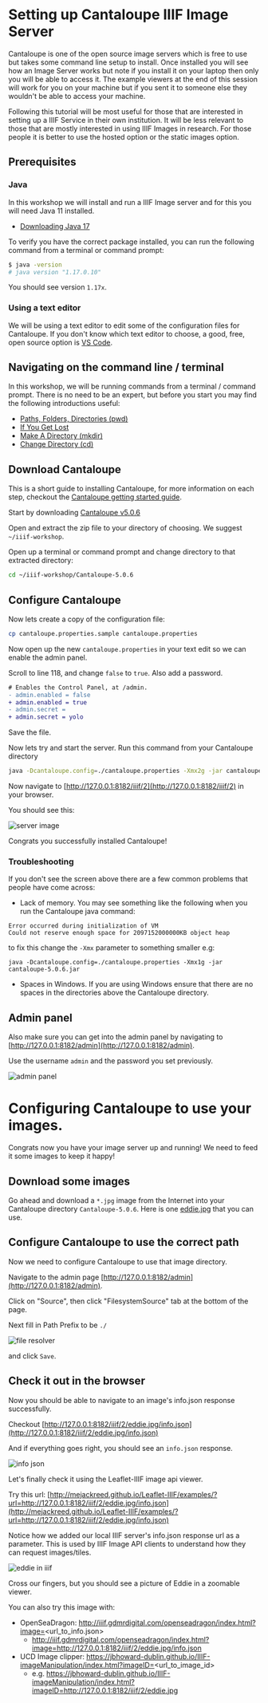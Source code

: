 # Setting up Cantaloupe IIIF Image Server

Cantaloupe is one of the open source image servers which is free to use but takes some command line setup to install. Once installed you will see how an Image Server works but note if you install it on your laptop then only you will be able to access it. The example viewers at the end of this session will work for you on your machine but if you sent it to someone else they wouldn't be able to access your machine. 

Following this tutorial will be most useful for those that are interested in setting up a IIIF Service in their own institution. It will  be less relevant to those that are mostly interested in using IIIF Images in research. For those people it is better to use the hosted option or the static images option. 

## Prerequisites

### Java

In this workshop we will install and run a IIIF Image server and for this you will need Java 11 installed.

 - [Downloading Java 17](https://www.oracle.com/java/technologies/downloads/#java17)

To verify you have the correct package installed, you can run the following command from a terminal or command prompt:

```sh
$ java -version
# java version "1.17.0.10"
```

You should see version `1.17x`. 

### Using a text editor

We will be using a text editor to edit some of the configuration files for Cantaloupe. If you don't know which text editor to choose, a good, free, open source option is [VS Code](https://code.visualstudio.com/).

## Navigating on the command line / terminal

In this workshop, we will be running commands from a terminal / command prompt. There is no need to be an expert, but before you start you may find the following introductions useful:

 - [Paths, Folders, Directories (pwd)](https://learnpythonthehardway.org/book/appendix-a-cli/ex2.html)
 - [If You Get Lost](https://learnpythonthehardway.org/book/appendix-a-cli/ex3.html)
 - [Make A Directory (mkdir)](https://learnpythonthehardway.org/book/appendix-a-cli/ex4.html)
 - [Change Directory (cd)](https://learnpythonthehardway.org/book/appendix-a-cli/ex5.html)

## Download Cantaloupe

This is a short guide to installing Cantaloupe, for more information on each step, checkout the [Cantaloupe getting started guide](https://cantaloupe-project.github.io/manual/5.0/getting-started.html).

Start by downloading [Cantaloupe v5.0.6](https://github.com/cantaloupe-project/cantaloupe/releases/download/v5.0.6/cantaloupe-5.0.6.zip)

Open and extract the zip file to your directory of choosing. We suggest `~/iiif-workshop`.

Open up a terminal or command prompt and change directory to that extracted directory:

```sh
cd ~/iiif-workshop/Cantaloupe-5.0.6
```

## Configure Cantaloupe

Now lets create a copy of the configuration file:

```sh
cp cantaloupe.properties.sample cantaloupe.properties
```

Now open up the new `cantaloupe.properties` in your text edit so we can enable the admin panel.

Scroll to line 118, and change `false` to `true`. Also add a password.

```diff
# Enables the Control Panel, at /admin.
- admin.enabled = false
+ admin.enabled = true
- admin.secret =
+ admin.secret = yolo
```

Save the file.

Now lets try and start the server. Run this command from your Cantaloupe directory

```sh
java -Dcantaloupe.config=./cantaloupe.properties -Xmx2g -jar cantaloupe-5.0.6.jar
```

Now navigate to [http://127.0.0.1:8182/iiif/2](http://127.0.0.1:8182/iiif/2) in your browser.

You should see this:

![server image](cantaloupe/cantaloupe-image.png)

Congrats you successfully installed Cantaloupe!

### Troubleshooting

If you don't see the screen above there are a few common problems that people have come across:

 * Lack of memory. You may see something like the following when you run the Cantaloupe java command:

```
Error occurred during initialization of VM
Could not reserve enough space for 2097152000000KB object heap
```

to fix this change the `-Xmx` parameter to something smaller e.g:

```
java -Dcantaloupe.config=./cantaloupe.properties -Xmx1g -jar cantaloupe-5.0.6.jar

```
 * Spaces in Windows. If you are using Windows ensure that there are no spaces in the directories above the Cantaloupe directory. 

## Admin panel

Also make sure you can get into the admin panel by navigating to [http://127.0.0.1:8182/admin](http://127.0.0.1:8182/admin).

Use the username `admin` and the password you set previously.

![admin panel](cantaloupe/cantaloupe-admin.png)

# Configuring Cantaloupe to use your images.

Congrats now you have your image server up and running! We need to feed it some images to keep it happy!

## Download some images

Go ahead and download a `*.jpg` image from the Internet into your Cantaloupe directory `Cantaloupe-5.0.6`. Here is one [eddie.jpg](https://github.com/sul-cidr/histonets/raw/master/spec/fixtures/images/eddie.jpg) that you can use.

## Configure Cantaloupe to use the correct path

Now we need to configure Cantaloupe to use that image directory.

Navigate to the admin page [http://127.0.0.1:8182/admin](http://127.0.0.1:8182/admin).

Click on "Source", then click "FilesystemSource" tab at the bottom of the page.

Next fill in Path Prefix to be `./`

![file resolver](cantaloupe/file_source.png)

and click `Save`.

## Check it out in the browser

Now you should be able to navigate to an image's info.json response successfully.

Checkout [http://127.0.0.1:8182/iiif/2/eddie.jpg/info.json](http://127.0.0.1:8182/iiif/2/eddie.jpg/info.json)

And if everything goes right, you should see an `info.json` response.

![info json](cantaloupe/info_json.png)

Let's finally check it using the Leaflet-IIIF image api viewer.

Try this url: [http://mejackreed.github.io/Leaflet-IIIF/examples/?url=http://127.0.0.1:8182/iiif/2/eddie.jpg/info.json](http://mejackreed.github.io/Leaflet-IIIF/examples/?url=http://127.0.0.1:8182/iiif/2/eddie.jpg/info.json)

Notice how we added our local IIIF server's info.json response url as a parameter. This is used by IIIF Image API clients to understand how they can request images/tiles.

![eddie in iiif](cantaloupe/eddie_iiif.png)

Cross our fingers, but you should see a picture of Eddie in a zoomable viewer.

You can also try this image with:
 * OpenSeaDragon: http://iiif.gdmrdigital.com/openseadragon/index.html?image=<url_to_info.json>
   * http://iiif.gdmrdigital.com/openseadragon/index.html?image=http://127.0.0.1:8182/iiif/2/eddie.jpg/info.json
 * UCD Image clipper: https://jbhoward-dublin.github.io/IIIF-imageManipulation/index.html?imageID=<url_to_image_id>
   * e.g. https://jbhoward-dublin.github.io/IIIF-imageManipulation/index.html?imageID=http://127.0.0.1:8182/iiif/2/eddie.jpg
